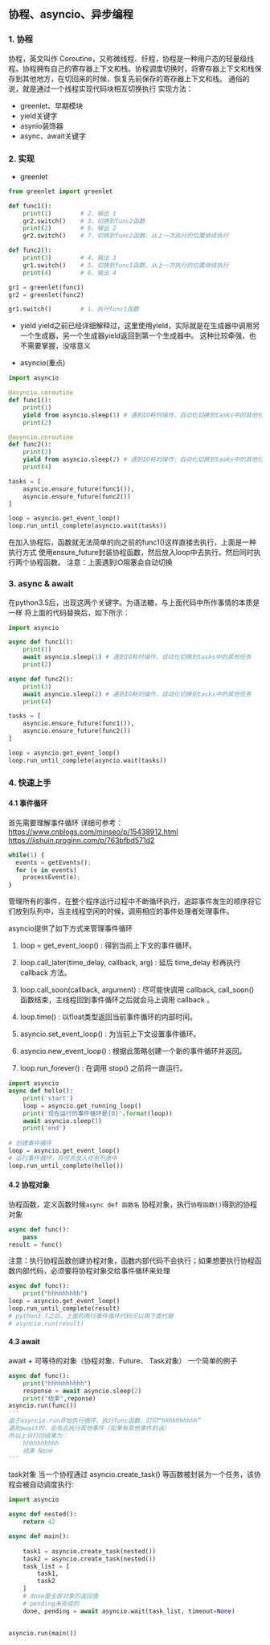 ## 协程、asyncio、异步编程

### 1. 协程
协程，英文叫作 Coroutine，又称微线程、纤程，协程是一种用户态的轻量级线程。协程拥有自己的寄存器上下文和栈。协程调度切换时，将寄存器上下文和栈保存到其他地方，在切回来的时候，恢复先前保存的寄存器上下文和栈。
通俗的说，就是通过一个线程实现代码块相互切换执行
实现方法：
- greenlet、早期模块
- yield关键字
- asynio装饰器
- async、await关键字


### 2. 实现
- greenlet
```python
from greenlet import greenlet

def func1():
    print(1)        # 2、输出 1
    gr2.switch()    # 3、切换到func2函数
    print(2)        # 6、输出 2
    gr2.switch()    # 7、切换到func2函数，从上一次执行的位置继续执行

def func2():
    print(3)        # 4、输出 3
    gr1.switch()    # 5、切换到func1函数，从上一次执行的位置继续执行
    print(4)        # 6、输出 4

gr1 = greenlet(func1)
gr2 = greenlet(func2)

gr1.switch()        # 1、执行func1函数
```
- yield
  yield之前已经详细解释过，这里使用yield，实际就是在生成器中调用另一个生成器，另一个生成器yield返回到第一个生成器中。
  这种比较牵强，也不需要掌握，没啥意义

- asyncio(重点)
```python
import asyncio

@asyncio.coroutine
def func1():
    print(1)
    yield from asyncio.sleep(1) # 遇到IO耗时操作，自动化切换到tasks中的其他任务
    print(2)

@asyncio.coroutine
def func2():
    print(3)
    yield from asyncio.sleep(2) # 遇到IO耗时操作，自动化切换到tasks中的其他任务
    print(4)

tasks = [
    asyncio.ensure_future(func1()),
    asyncio.ensure_future(func2())
]

loop = asyncio.get_event_loop()
loop.run_until_complete(asyncio.wait(tasks))
```
在加入协程后，函数就无法简单的向之前的func1()这样直接去执行，上面是一种执行方式
使用ensure_future封装协程函数，然后放入loop中去执行。然后同时执行两个协程函数。
注意：上面遇到IO阻塞会自动切换

### 3. async & await
在python3.5后，出现这两个关键字。为语法糖，与上面代码中所作事情的本质是一样
将上面的代码替换后，如下所示：
```python
import asyncio

async def func1():
    print(1)
    await asyncio.sleep(1) # 遇到IO耗时操作，自动化切换到tasks中的其他任务
    print(2)

async def func2():
    print(3)
    await asyncio.sleep(2) # 遇到IO耗时操作，自动化切换到tasks中的其他任务
    print(4)

tasks = [
    asyncio.ensure_future(func1()),
    asyncio.ensure_future(func2())
]

loop = asyncio.get_event_loop()
loop.run_until_complete(asyncio.wait(tasks))
```

### 4. 快速上手
#### 4.1 事件循环
首先需要理解事件循环
详细可参考：
https://www.cnblogs.com/minseo/p/15438912.html
https://jishuin.proginn.com/p/763bfbd571d2
```python
while(1) {
  events = getEvents();
  for (e in events)
    processEvent(e);
}
```
管理所有的事件，在整个程序运行过程中不断循环执行，追踪事件发生的顺序将它们放到队列中，当主线程空闲的时候，调用相应的事件处理者处理事件。

asyncio提供了如下方式来管理事件循环
1.  loop = get_event_loop() : 得到当前上下文的事件循环。

2.  loop.call_later(time_delay, callback, arg) : 延后 time_delay 秒再执行 callback 方法。

3.  loop.call_soon(callback, argument) : 尽可能快调用 callback, call_soon() 函数结束，主线程回到事件循环之后就会马上调用 callback 。

4.  loop.time() : 以float类型返回当前事件循环的内部时间。

5.  asyncio.set_event_loop() : 为当前上下文设置事件循环。

6.  asyncio.new_event_loop() : 根据此策略创建一个新的事件循环并返回。

7.  loop.run_forever() : 在调用 stop() 之前将一直运行。

```python
import asyncio
async def hello():
    print('start')
    loop = asyncio.get_running_loop()
    print('现在运行的事件循环是{0}'.format(loop))
    await asyncio.sleep(1)
    print('end')
 
# 创建事件循环
loop = asyncio.get_event_loop()
# 运行事件循环，将任务放入任务列表中
loop.run_until_complete(hello())
```

#### 4.2 协程对象
协程函数，定义函数时候`async def 函数名`
协程对象，执行`协程函数()`得到的协程对象

```python
async def func():
    pass
result = func()
```
注意：执行协程函数创建协程对象，函数内部代码不会执行；如果想要执行协程函数内部代码，必须要将协程对象交给事件循环来处理
```python
async def func():
    print("hhhhhhhhh")
loop = asyncio.get_event_loop()
loop.run_until_complete(result)
# python3.7之后，上面的两行事件循环代码可以用下面代替
# asyncio.run(result)
```
#### 4.3 await
await + 可等待的对象（协程对象、Future、 Task对象）
一个简单的例子
```python
async def func():
    print("hhhhhhhhhh")
    response = await asyncio.sleep(2)
    print("结束",reponse)
asyncio.run(func())
'''
由于asyncio.run开始执行循环，执行func函数，打印“hhhhhhhhhh”
遇到await时，会先去执行其他事件（如果有其他事件的话）
所以上诉打印结果为：
    hhhhhhhhhh
    结束 None
'''
```
task对象
当一个协程通过 asyncio.create_task() 等函数被封装为一个任务，该协程会被自动调度执行:
```python
import asyncio

async def nested():
    return 42

async def main():
    
    task1 = asyncio.create_task(nested())
    task2 = asyncio.create_task(nested())
    task_list = [
        task1,
        task2
    ]
    # done是全部对象的返回值
    # pending未完成的
    done, pending = await asyncio.wait(task_list, timeout=None)
    

asyncio.run(main())
```






